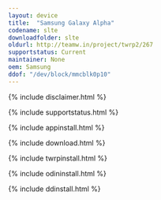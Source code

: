```yaml
---
layout: device
title:  "Samsung Galaxy Alpha"
codename: slte
downloadfolder: slte
oldurl: http://teamw.in/project/twrp2/267
supportstatus: Current
maintainer: None
oem: Samsung
ddof: "/dev/block/mmcblk0p10"
---
```


{% include disclaimer.html %}

{% include supportstatus.html %}

{% include appinstall.html %}

{% include download.html %}

{% include twrpinstall.html %}

{% include odininstall.html %}

{% include ddinstall.html %}
